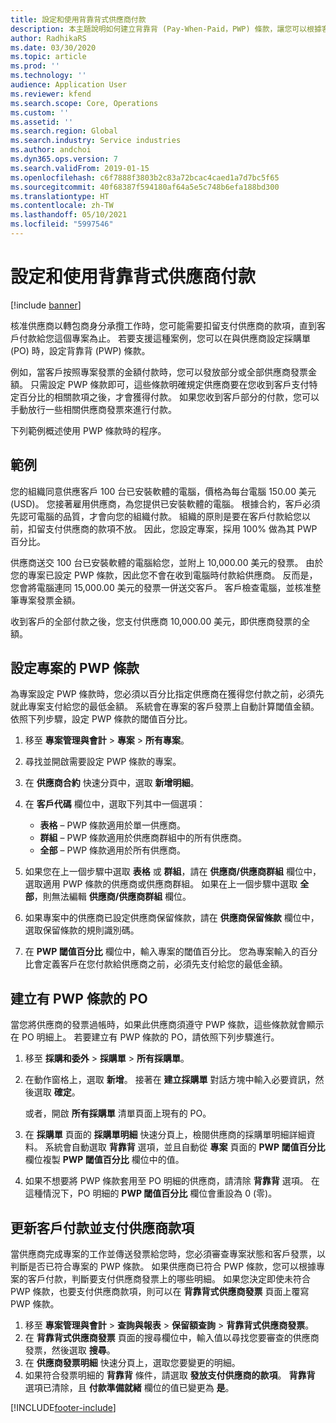 ```yaml
---
title: 設定和使用背靠背式供應商付款
description: 本主題說明如何建立背靠背 (Pay-When-Paid，PWP) 條款，讓您可以根據客戶付款，發放部分支付供應商的款項。
author: RadhikaRS
ms.date: 03/30/2020
ms.topic: article
ms.prod: ''
ms.technology: ''
audience: Application User
ms.reviewer: kfend
ms.search.scope: Core, Operations
ms.custom: ''
ms.assetid: ''
ms.search.region: Global
ms.search.industry: Service industries
ms.author: andchoi
ms.dyn365.ops.version: 7
ms.search.validFrom: 2019-01-15
ms.openlocfilehash: c6f7888f3803b2c83a72bcac4caed1a7d7bc5f65
ms.sourcegitcommit: 40f68387f594180af64a5e5c748b6efa188bd300
ms.translationtype: HT
ms.contentlocale: zh-TW
ms.lasthandoff: 05/10/2021
ms.locfileid: "5997546"
---
```

# <a name="set-up-and-use-pay-when-paid-vendor-payments"></a>設定和使用背靠背式供應商付款

[!include [banner](../includes/banner.md)]

核准供應商以轉包商身分承攬工作時，您可能需要扣留支付供應商的款項，直到客戶付款給您這個專案為止。 若要支援這種案例，您可以在與供應商設定採購單 (PO) 時，設定背靠背 (PWP) 條款。

例如，當客戶按照專案發票的金額付款時，您可以發放部分或全部供應商發票金額。 只需設定 PWP 條款即可，這些條款明確規定供應商要在您收到客戶支付特定百分比的相關款項之後，才會獲得付款。 如果您收到客戶部分的付款，您可以手動放行一些相關供應商發票來進行付款。

下列範例概述使用 PWP 條款時的程序。

## <a name="example"></a>範例

您的組織同意供應客戶 100 台已安裝軟體的電腦，價格為每台電腦 150.00 美元 (USD)。 您接著雇用供應商，為您提供已安裝軟體的電腦。 根據合約，客戶必須先認可電腦的品質，才會向您的組織付款。 組織的原則是要在客戶付款給您以前，扣留支付供應商的款項不放。 因此，您設定專案，採用 100% 做為其 PWP 百分比。

供應商送交 100 台已安裝軟體的電腦給您，並附上 10,000.00 美元的發票。 由於您的專案已設定 PWP 條款，因此您不會在收到電腦時付款給供應商。 反而是，您會將電腦連同 15,000.00 美元的發票一併送交客戶。 客戶檢查電腦，並核准整筆專案發票金額。

收到客戶的全部付款之後，您支付供應商 10,000.00 美元，即供應商發票的全額。

## <a name="set-up-pwp-terms-for-a-project"></a>設定專案的 PWP 條款

為專案設定 PWP 條款時，您必須以百分比指定供應商在獲得您付款之前，必須先就此專案支付給您的最低金額。 系統會在專案的客戶發票上自動計算閾值金額。 依照下列步驟，設定 PWP 條款的閾值百分比。

1. 移至 **專案管理與會計** \> **專案** \> **所有專案**。
2. 尋找並開啟需要設定 PWP 條款的專案。
3. 在 **供應商合約** 快速分頁中，選取 **新增明細**。
3. 在 **客戶代碼** 欄位中，選取下列其中一個選項：

    - **表格** – PWP 條款適用於單一供應商。
    - **群組** – PWP 條款適用於供應商群組中的所有供應商。
    - **全部** – PWP 條款適用於所有供應商。

4. 如果您在上一個步驟中選取 **表格** 或 **群組**，請在 **供應商/供應商群組** 欄位中，選取適用 PWP 條款的供應商或供應商群組。 如果在上一個步驟中選取 **全部**，則無法編輯 **供應商/供應商群組** 欄位。
5. 如果專案中的供應商已設定供應商保留條款，請在 **供應商保留條款** 欄位中，選取保留條款的規則識別碼。
6. 在 **PWP 閾值百分比** 欄位中，輸入專案的閾值百分比。 您為專案輸入的百分比會定義客戶在您付款給供應商之前，必須先支付給您的最低金額。

## <a name="create-a-po-that-has-pwp-terms"></a>建立有 PWP 條款的 PO

當您將供應商的發票過帳時，如果此供應商須遵守 PWP 條款，這些條款就會顯示在 PO 明細上。 若要建立有 PWP 條款的 PO，請依照下列步驟進行。

1. 移至 **採購和委外** \> **採購單** \> **所有採購單**。
2. 在動作窗格上，選取 **新增**。 接著在 **建立採購單** 對話方塊中輸入必要資訊，然後選取 **確定**。

    或者，開啟 **所有採購單** 清單頁面上現有的 PO。

4. 在 **採購單** 頁面的 **採購單明細** 快速分頁上，檢閱供應商的採購單明細詳細資料。 系統會自動選取 **背靠背** 選項，並且自動從 **專案** 頁面的 **PWP 閾值百分比** 欄位複製 **PWP 閾值百分比** 欄位中的值。
6. 如果不想要將 PWP 條款套用至 PO 明細的供應商，請清除 **背靠背** 選項。 在這種情況下，PO 明細的 **PWP 閾值百分比** 欄位會重設為 0 (零)。

## <a name="update-a-customer-payment-and-pay-the-vendor"></a>更新客戶付款並支付供應商款項

當供應商完成專案的工作並傳送發票給您時，您必須審查專案狀態和客戶發票，以判斷是否已符合專案的 PWP 條款。 如果供應商已符合 PWP 條款，您可以根據專案的客戶付款，判斷要支付供應商發票上的哪些明細。 如果您決定即使未符合 PWP 條款，也要支付供應商款項，則可以在 **背靠背式供應商發票** 頁面上覆寫 PWP 條款。

1. 移至 **專案管理與會計** \> **查詢與報表** \> **保留額查詢** \> **背靠背式供應商發票**。
2. 在 **背靠背式供應商發票** 頁面的搜尋欄位中，輸入值以尋找您要審查的供應商發票，然後選取 **搜尋**。
3. 在 **供應商發票明細** 快速分頁上，選取您要變更的明細。
4. 如果符合發票明細的 **背靠背** 條件，請選取 **發放支付供應商的款項**。 **背靠背** 選項已清除，且 **付款準備就緒** 欄位的值已變更為 **是**。


[!INCLUDE[footer-include](../includes/footer-banner.md)]